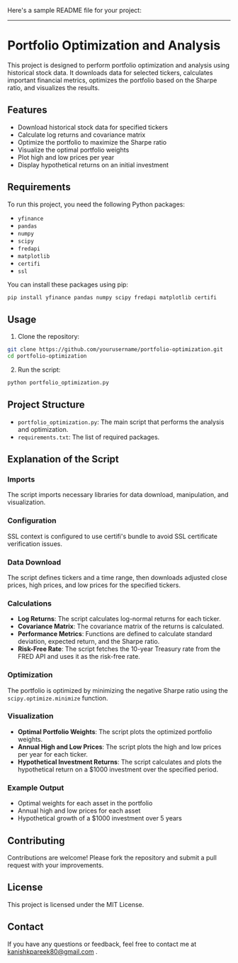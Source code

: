 Here's a sample README file for your project:

---

# Portfolio Optimization and Analysis

This project is designed to perform portfolio optimization and analysis using historical stock data. It downloads data for selected tickers, calculates important financial metrics, optimizes the portfolio based on the Sharpe ratio, and visualizes the results.

## Features

- Download historical stock data for specified tickers
- Calculate log returns and covariance matrix
- Optimize the portfolio to maximize the Sharpe ratio
- Visualize the optimal portfolio weights
- Plot high and low prices per year
- Display hypothetical returns on an initial investment

## Requirements

To run this project, you need the following Python packages:

- `yfinance`
- `pandas`
- `numpy`
- `scipy`
- `fredapi`
- `matplotlib`
- `certifi`
- `ssl`

You can install these packages using pip:

```bash
pip install yfinance pandas numpy scipy fredapi matplotlib certifi
```

## Usage

1. Clone the repository:

```bash
git clone https://github.com/yourusername/portfolio-optimization.git
cd portfolio-optimization
```

2. Run the script:

```bash
python portfolio_optimization.py
```

## Project Structure

- `portfolio_optimization.py`: The main script that performs the analysis and optimization.
- `requirements.txt`: The list of required packages.

## Explanation of the Script

### Imports

The script imports necessary libraries for data download, manipulation, and visualization.

### Configuration

SSL context is configured to use certifi's bundle to avoid SSL certificate verification issues.

### Data Download

The script defines tickers and a time range, then downloads adjusted close prices, high prices, and low prices for the specified tickers.

### Calculations

- **Log Returns**: The script calculates log-normal returns for each ticker.
- **Covariance Matrix**: The covariance matrix of the returns is calculated.
- **Performance Metrics**: Functions are defined to calculate standard deviation, expected return, and the Sharpe ratio.
- **Risk-Free Rate**: The script fetches the 10-year Treasury rate from the FRED API and uses it as the risk-free rate.

### Optimization

The portfolio is optimized by minimizing the negative Sharpe ratio using the `scipy.optimize.minimize` function.

### Visualization

- **Optimal Portfolio Weights**: The script plots the optimized portfolio weights.
- **Annual High and Low Prices**: The script plots the high and low prices per year for each ticker.
- **Hypothetical Investment Returns**: The script calculates and plots the hypothetical return on a $1000 investment over the specified period.

### Example Output

- Optimal weights for each asset in the portfolio
- Annual high and low prices for each asset
- Hypothetical growth of a $1000 investment over 5 years

## Contributing

Contributions are welcome! Please fork the repository and submit a pull request with your improvements.

## License

This project is licensed under the MIT License.

## Contact

If you have any questions or feedback, feel free to contact me at kanishkpareek80@gmail.com .

